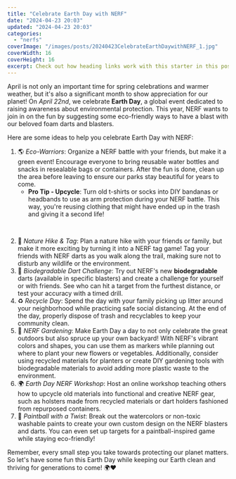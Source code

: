 ```yaml
---
title: "Celebrate Earth Day with NERF"
date: "2024-04-23 20:03"
updated: "2024-04-23 20:03"
categories:
  - "nerfs"
coverImage: "/images/posts/20240423CelebrateEarthDaywithNERF_1.jpg"
coverWidth: 16
coverHeight: 16
excerpt: Check out how heading links work with this starter in this post.
---
```


<script>
  import { base } from '$app/paths';
</script>


April is not only an important time for spring celebrations and warmer weather, but it's also a significant month to show appreciation for our planet! On *April 22nd*, we celebrate **Earth Day**, a global event dedicated to raising awareness about environmental protection. This year, NERF wants to join in on the fun by suggesting some eco-friendly ways to have a blast with our beloved foam darts and blasters.

Here are some ideas to help you celebrate Earth Day with NERF:

1. 🌎 *Eco-Warriors*: Organize a NERF battle with your friends, but make it a green event! Encourage everyone to bring reusable water bottles and snacks in resealable bags or containers. After the fun is done, clean up the area before leaving to ensure our parks stay beautiful for years to come.
    + **Pro Tip - Upcycle**: Turn old t-shirts or socks into DIY bandanas or headbands to use as arm protection during your NERF battle. This way, you're reusing clothing that might have ended up in the trash and giving it a second life!

<img class="cover-image" src="{base}/images/posts/20240423CelebrateEarthDaywithNERF_2.jpg" alt="" style="aspect-ratio: 16 / 16;" width="16" height="16">

2. 🌲 *Nature Hike & Tag*: Plan a nature hike with your friends or family, but make it more exciting by turning it into a NERF tag game! Tag your friends with NERF darts as you walk along the trail, making sure not to disturb any wildlife or the environment.
3. 💚 *Biodegradable Dart Challenge*: Try out NERF's new **biodegradable** darts (available in specific blasters) and create a challenge for yourself or with friends. See who can hit a target from the furthest distance, or test your accuracy with a timed drill.
4. ♻️ *Recycle Day*: Spend the day with your family picking up litter around your neighborhood while practicing safe social distancing. At the end of the day, properly dispose of trash and recyclables to keep your community clean.
5. 🌿 *NERF Gardening*: Make Earth Day a day to not only celebrate the great outdoors but also spruce up your own backyard! With NERF's vibrant colors and shapes, you can use them as markers while planning out where to plant your new flowers or vegetables. Additionally, consider using recycled materials for planters or create DIY gardening tools with biodegradable materials to avoid adding more plastic waste to the environment.
6. 🌍 *Earth Day NERF Workshop*: Host an online workshop teaching others how to upcycle old materials into functional and creative NERF gear, such as holsters made from recycled materials or dart holders fashioned from repurposed containers.
7. 🎨 *Paintball with a Twist*: Break out the watercolors or non-toxic washable paints to create your own custom design on the NERF blasters and darts. You can even set up targets for a paintball-inspired game while staying eco-friendly!

Remember, every small step you take towards protecting our planet matters. So let's have some fun this Earth Day while keeping our Earth clean and thriving for generations to come! 🌍️❤️